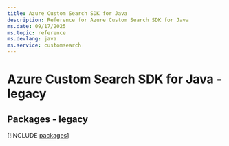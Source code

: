 ```yaml
---
title: Azure Custom Search SDK for Java
description: Reference for Azure Custom Search SDK for Java
ms.date: 09/17/2025
ms.topic: reference
ms.devlang: java
ms.service: customsearch
---
```

# Azure Custom Search SDK for Java - legacy
## Packages - legacy
[!INCLUDE [packages](custom-search-index.md)]
